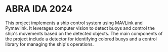 # ABRA IDA 2024
 This project implements a ship control system using MAVLink and Pymavlink. It leverages computer vision to detect buoys and control the ship's movements based on the detected objects. The main components of the project include a detector for identifying colored buoys and a control library for managing the ship's operations.
